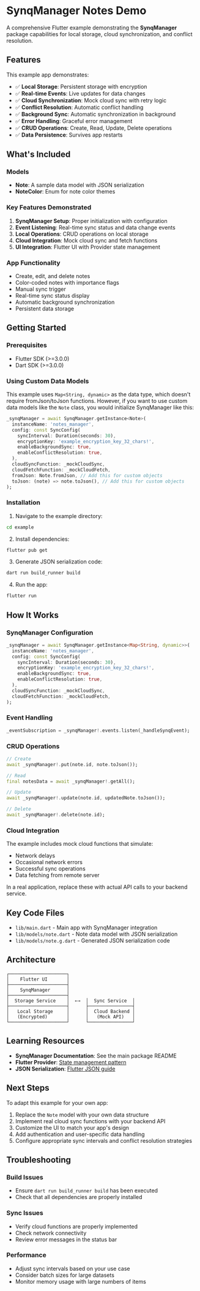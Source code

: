 # SynqManager Notes Demo

A comprehensive Flutter example demonstrating the **SynqManager** package capabilities for local storage, cloud synchronization, and conflict resolution.

## Features

This example app demonstrates:

- ✅ **Local Storage**: Persistent storage with encryption
- ✅ **Real-time Events**: Live updates for data changes
- ✅ **Cloud Synchronization**: Mock cloud sync with retry logic
- ✅ **Conflict Resolution**: Automatic conflict handling
- ✅ **Background Sync**: Automatic synchronization in background
- ✅ **Error Handling**: Graceful error management
- ✅ **CRUD Operations**: Create, Read, Update, Delete operations
- ✅ **Data Persistence**: Survives app restarts

## What's Included

### Models
- **Note**: A sample data model with JSON serialization
- **NoteColor**: Enum for note color themes

### Key Features Demonstrated
1. **SynqManager Setup**: Proper initialization with configuration
2. **Event Listening**: Real-time sync status and data change events
3. **Local Operations**: CRUD operations on local storage
4. **Cloud Integration**: Mock cloud sync and fetch functions
5. **UI Integration**: Flutter UI with Provider state management

### App Functionality
- Create, edit, and delete notes
- Color-coded notes with importance flags
- Manual sync trigger
- Real-time sync status display
- Automatic background synchronization
- Persistent data storage

## Getting Started

### Prerequisites
- Flutter SDK (>=3.0.0)
- Dart SDK (>=3.0.0)

### Using Custom Data Models

This example uses `Map<String, dynamic>` as the data type, which doesn't require fromJson/toJson functions. However, if you want to use custom data models like the `Note` class, you would initialize SynqManager like this:

```dart
_synqManager = await SynqManager.getInstance<Note>(
  instanceName: 'notes_manager',
  config: const SyncConfig(
    syncInterval: Duration(seconds: 30),
    encryptionKey: 'example_encryption_key_32_chars!',
    enableBackgroundSync: true,
    enableConflictResolution: true,
  ),
  cloudSyncFunction: _mockCloudSync,
  cloudFetchFunction: _mockCloudFetch,
  fromJson: Note.fromJson, // Add this for custom objects
  toJson: (note) => note.toJson(), // Add this for custom objects
);
```

### Installation

1. Navigate to the example directory:
```bash
cd example
```

2. Install dependencies:
```bash
flutter pub get
```

3. Generate JSON serialization code:
```bash
dart run build_runner build
```

4. Run the app:
```bash
flutter run
```

## How It Works

### SynqManager Configuration
```dart
_synqManager = await SynqManager.getInstance<Map<String, dynamic>>(
  instanceName: 'notes_manager',
  config: const SyncConfig(
    syncInterval: Duration(seconds: 30),
    encryptionKey: 'example_encryption_key_32_chars!',
    enableBackgroundSync: true,
    enableConflictResolution: true,
  ),
  cloudSyncFunction: _mockCloudSync,
  cloudFetchFunction: _mockCloudFetch,
);
```

### Event Handling
```dart
_eventSubscription = _synqManager!.events.listen(_handleSynqEvent);
```

### CRUD Operations
```dart
// Create
await _synqManager!.put(note.id, note.toJson());

// Read
final notesData = await _synqManager!.getAll();

// Update
await _synqManager!.update(note.id, updatedNote.toJson());

// Delete
await _synqManager!.delete(note.id);
```

### Cloud Integration
The example includes mock cloud functions that simulate:
- Network delays
- Occasional network errors
- Successful sync operations
- Data fetching from remote server

In a real application, replace these with actual API calls to your backend service.

## Key Code Files

- `lib/main.dart` - Main app with SynqManager integration
- `lib/models/note.dart` - Note data model with JSON serialization
- `lib/models/note.g.dart` - Generated JSON serialization code

## Architecture

```
┌─────────────────────┐
│    Flutter UI       │
├─────────────────────┤
│    SynqManager      │
├─────────────────────┤
│  Storage Service    │  ←→  │  Sync Service  │
├─────────────────────┤      ├────────────────┤
│   Local Storage     │      │  Cloud Backend │
│   (Encrypted)       │      │   (Mock API)   │
└─────────────────────┘      └────────────────┘
```

## Learning Resources

- **SynqManager Documentation**: See the main package README
- **Flutter Provider**: [State management pattern](https://pub.dev/packages/provider)
- **JSON Serialization**: [Flutter JSON guide](https://docs.flutter.dev/data-and-backend/json)

## Next Steps

To adapt this example for your own app:

1. Replace the `Note` model with your own data structure
2. Implement real cloud sync functions with your backend API
3. Customize the UI to match your app's design
4. Add authentication and user-specific data handling
5. Configure appropriate sync intervals and conflict resolution strategies

## Troubleshooting

### Build Issues
- Ensure `dart run build_runner build` has been executed
- Check that all dependencies are properly installed

### Sync Issues
- Verify cloud functions are properly implemented
- Check network connectivity
- Review error messages in the status bar

### Performance
- Adjust sync intervals based on your use case
- Consider batch sizes for large datasets
- Monitor memory usage with large numbers of items
